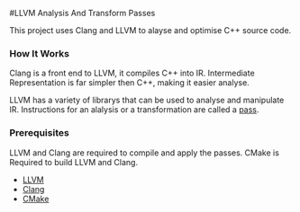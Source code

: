 #LLVM Analysis And Transform Passes


This project uses Clang and LLVM to alayse and optimise C++ source code.

### How It Works

Clang is a front end to LLVM, it compiles C++ into IR. Intermediate Representation is far simpler then C++, making it easier analyse.

LLVM has a variety of librarys that can be used to analyse and manipulate IR. Instructions for an alalysis or a transformation are called a [pass](http://llvm.org/docs/GettingStarted.html#overview).


### Prerequisites

LLVM and Clang are required to compile and apply the passes.
CMake is Required to build LLVM and Clang.

* [LLVM](http://llvm.org/docs/GettingStarted.html#overview)
* [Clang](http://clang.llvm.org/get_started.html)
* [CMake](http://llvm.org/docs/GettingStarted.html#overview)


